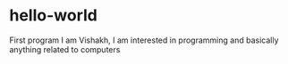 # hello-world
First program
I am Vishakh,  I am interested in programming and basically anything related to computers
